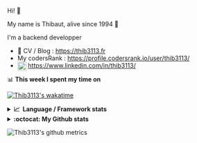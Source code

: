 Hi! 👋

My name is Thibaut, alive since 1994 🍷

I'm a backend developper

-   📝 CV / Blog : https://thib3113.fr
-   My codersRank : https://profile.codersrank.io/user/thib3113/
-   <a href="https://www.linkedin.com/in/thib3113/"><img align="left" alt="Thib3113's Linkedin" width="21px" src="https://img.icons8.com/color/48/linkedin.png" /></a> https://www.linkedin.com/in/thib3113/

📊 **This week I spent my time on**

[![Thib3113's wakatime](https://github-readme-stats.vercel.app/api/wakatime?username=thib3113&layout=default&theme=dracula&langs_count=6&hide_title=true&hide_border=true)](https://wakatime.com/@thib3113)

<details>
  <summary><b>📈&nbsp;&nbsp;Language&nbsp;/&nbsp;Framework stats</b></summary>
  <br/>  
  <a href='https://profile.codersrank.io/user/thib3113/'>
  <img src='http://cr-skills-chart-widget.azurewebsites.net/api/api?username=thib3113&padding=30&skills=php,batchfile,javascript,less,mysql,reactjs,scss,shell,typescript,vue'>
  </a>
</details>

<details>
  <summary><b>:octocat: My Github stats</b></summary>
  <br/>  
  
  <img src="https://github-readme-stats.vercel.app/api?username=thib3113&theme=dracula&show_icons=true&" alt="Thib3113's GitHub stats" />

<!--START_SECTION:activity-->

1. 🗣 Commented on [#338](https://github.com/icebob/fastest-validator/issues/338#issuecomment-1752146148) in [icebob/fastest-validator](https://github.com/icebob/fastest-validator)
2. 🗣 Commented on [#337](https://github.com/icebob/fastest-validator/issues/337#issuecomment-1752145241) in [icebob/fastest-validator](https://github.com/icebob/fastest-validator)
3. 🗣 Commented on [#339](https://github.com/icebob/fastest-validator/pull/339#issuecomment-1751987958) in [icebob/fastest-validator](https://github.com/icebob/fastest-validator)
4. 🗣 Commented on [#371](https://github.com/moleculerjs/moleculer-db/pull/371#issuecomment-1751983637) in [moleculerjs/moleculer-db](https://github.com/moleculerjs/moleculer-db)
5. 🗣 Commented on [#371](https://github.com/moleculerjs/moleculer-db/pull/371#issuecomment-1750639459) in [moleculerjs/moleculer-db](https://github.com/moleculerjs/moleculer-db)
 <!--END_SECTION:activity-->

</details>

![Thib3113's github metrics](https://gist.githubusercontent.com/thib3113/83a96e16f8bca103f1b0e376186c66ec/raw/github-metrics.svg)
